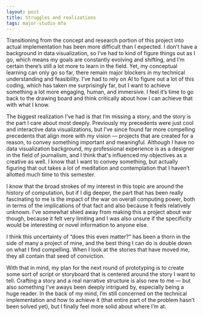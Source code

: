 ```yaml
---
layout: post
title: Struggles and realizations
tags: major-studio mfa
---
```


Transitioning from the concept and research portion of this project into actual implementation has been more difficult than I expected. I don’t have a background in data visualization, so I’ve had to kind of figure things out as I go, which means my goals are constantly evolving and shifting, and I’m certain there’s still a lot more to learn in the field. Yet, my conceptual learning can only go so far, there remain major blockers in my technical understanding and feasibility. I’ve had to rely on AI to figure out a lot of this coding, which has taken me surprisingly far, but I want to achieve something a lot more engaging, human, and immersive. I feel it’s time to go back to the drawing board and think critically about how I can achieve that with what I know. 

The biggest realization I’ve had is that I’m missing a story, and the story is the part I care about most deeply. Previously my precedents were just cool and interactive data visualizations, but I’ve since found far more compelling precedents that align more with my vision — projects that are created for a reason, to convey something important and meaningful. Although I have no data visualization background, my professional experience is as a designer in the field of journalism, and I think that's influenced my objectives as a creative as well. I know that I want to convey something, but actually figuring that out takes a lot of meditation and contemplation that I haven’t allotted much time to this semester. 

I know that the broad strokes of my interest in this topic are around the history of computation, but if I dig deeper, the part that has been really fascinating to me is the impact of the war on overall computing power, both in terms of the implications of that fact and also because it feels relatively unknown. I’ve somewhat shied away from making this a project about war though, because it felt very limiting and I was also unsure if the specificity would be interesting or novel information to anyone else. 

I think this uncertainty of “does this even matter?” has been a thorn in the side of many a project of mine, and the best thing I can do is double down on what I find compelling. When I look at the stories that have moved me, they all contain that seed of conviction. 

With that in mind, my plan for the next round of prototyping is to create some sort of script or storyboard that is centered around the story I want to tell. Crafting a story and a real narrative structure is also new to me — but also something I’ve aways been deeply intrigued by, especially being a huge reader. In the back of my mind, I’m still concerned on the technical implementation and how to achieve it (that entire part of the problem hasn’t been solved yet), but I finally feel more solid about where I’m at. 